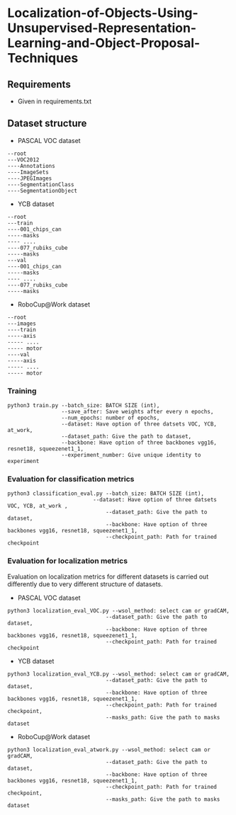 # Localization-of-Objects-Using-Unsupervised-Representation-Learning-and-Object-Proposal-Techniques

## Requirements
* Given in requirements.txt

## Dataset structure
* PASCAL VOC dataset
```
--root
---VOC2012
----Annotations
----ImageSets
----JPEGImages
----SegmentationClass
----SegmentationObject
```
* YCB dataset
```
--root
---train
----001_chips_can
-----masks
---- ....
----077_rubiks_cube
-----masks
---val
----001_chips_can
-----masks
---- ....
----077_rubiks_cube
-----masks
```
* RoboCup@Work dataset
```
--root
---images
----train
-----axis
----- ....
----- motor
----val
-----axis
----- ....
----- motor
```
### Training
```
python3 train.py --batch_size: BATCH SIZE (int),
                 --save_after: Save weights after every n epochs,
                 --num_epochs: number of epochs,
                 --dataset: Have option of three datsets VOC, YCB, at_work,
                 --dataset_path: Give the path to dataset,
                 --backbone: Have option of three backbones vgg16, resnet18, squeezenet1_1,
                 --experiment_number: Give unique identity to experiment
```

### Evaluation for classification metrics
```
python3 classification_eval.py --batch_size: BATCH SIZE (int),
                 	       --dataset: Have option of three datsets VOC, YCB, at_work ,
                               --dataset_path: Give the path to dataset,
                               --backbone: Have option of three backbones vgg16, resnet18, squeezenet1_1,
                               --checkpoint_path: Path for trained checkpoint
```

### Evaluation for localization metrics
Evaluation on localization metrics for different datasets is carried out differently due to very different structure of datasets.
* PASCAL VOC dataset
```
python3 localization_eval_VOC.py --wsol_method: select cam or gradCAM,
                               --dataset_path: Give the path to dataset,
                               --backbone: Have option of three backbones vgg16, resnet18, squeezenet1_1,
                               --checkpoint_path: Path for trained checkpoint
```
* YCB dataset
```
python3 localization_eval_YCB.py --wsol_method: select cam or gradCAM,
                               --dataset_path: Give the path to dataset,
                               --backbone: Have option of three backbones vgg16, resnet18, squeezenet1_1,
                               --checkpoint_path: Path for trained checkpoint,
                               --masks_path: Give the path to masks dataset
```
* RoboCup@Work dataset
```
python3 localization_eval_atwork.py --wsol_method: select cam or gradCAM,
                               --dataset_path: Give the path to dataset,
                               --backbone: Have option of three backbones vgg16, resnet18, squeezenet1_1,
                               --checkpoint_path: Path for trained checkpoint,
                               --masks_path: Give the path to masks dataset
```





